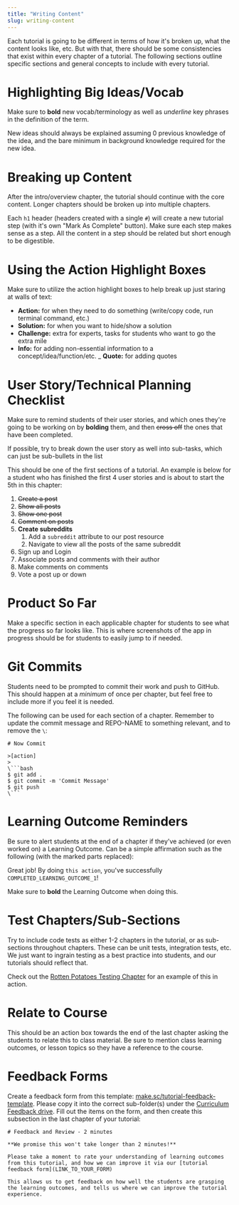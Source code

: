 ```yaml
---
title: "Writing Content"
slug: writing-content
---
```


Each tutorial is going to be different in terms of how it's broken up, what the content looks like, etc. But with that, there should be some consistencies that exist within every chapter of a tutorial. The following sections outline specific sections and general concepts to include with every tutorial.

# Highlighting Big Ideas/Vocab

Make sure to **bold** new vocab/terminology as well as _underline_ key phrases in the definition of the term.

New ideas should always be explained assuming 0 previous knowledge of the idea, and the bare minimum in background knowledge required for the new idea.

# Breaking up Content

After the intro/overview chapter, the tutorial should continue with the core content. Longer chapters should be broken up into multiple chapters.

Each `h1` header (headers created with a single `#`) will create a new tutorial step (with it's own "Mark As Complete" button). Make sure each step makes sense as a step. All the content in a step should be related but short enough to be digestible.

# Using the Action Highlight Boxes

Make sure to utilize the action highlight boxes to help break up just staring at walls of text:

- **Action:** for when they need to do something (write/copy code, run terminal command, etc.)
- **Solution:** for when you want to hide/show a solution
- **Challenge:** extra for experts, tasks for students who want to go the extra mile
- **Info:** for adding non-essential information to a concept/idea/function/etc.
_ **Quote:** for adding quotes

# User Story/Technical Planning Checklist

Make sure to remind students of their user stories, and which ones they're going to be working on by **bolding** them, and then ~~cross off~~ the ones that have been completed.

If possible, try to break down the user story as well into sub-tasks, which can just be sub-bullets in the list

This should be one of the first sections of a tutorial. An example is below for a student who has finished the first 4 user stories and is about to start the 5th in this chapter:

1. ~~Create a post~~
1. ~~Show all posts~~
1. ~~Show one post~~
1. ~~Comment on posts~~
1. **Create subreddits**
    1. Add a `subreddit` attribute to our post resource
    1. Navigate to view all the posts of the same subreddit
1. Sign up and Login
1. Associate posts and comments with their author
1. Make comments on comments
1. Vote a post up or down


# Product So Far

Make a specific section in each applicable chapter for students to see what the progress so far looks like. This is where screenshots of the app in progress should be for students to easily jump to if needed.

# Git Commits

Students need to be prompted to commit their work and push to GitHub. This should happen at a _minimum_ of once per chapter, but feel free to include more if you feel it is needed.

The following can be used for each section of a chapter. Remember to update the commit message and REPO-NAME to something relevant, and to remove the `\`:

```
# Now Commit

>[action]
>
\```bash
$ git add .
$ git commit -m 'Commit Message'
$ git push
\```
```

# Learning Outcome Reminders

Be sure to alert students at the end of a chapter if they've achieved (or even worked on) a Learning Outcome. Can be a simple affirmation such as the following (with the marked parts replaced):

Great job! By doing `this action`, you've successfully `COMPLETED_LEARNING_OUTCOME_1`!

Make sure to **bold** the Learning Outcome when doing this.

# Test Chapters/Sub-Sections

Try to include code tests as either 1-2 chapters in the tutorial, or as sub-sections throughout chapters. These can be unit tests, integration tests, etc. We just want to ingrain testing as a best practice into students, and our tutorials should reflect that.

Check out the [Rotten Potatoes Testing Chapter](https://www.makeschool.com/academy/track/rotten-potatoes---movie-reviews-with-express-js/tutorial/adding-tests) for an example of this in action.

# Relate to Course

This should be an action box towards the end of the last chapter asking the students to relate this to class material. Be sure to mention class learning outcomes, or lesson topics so they have a reference to the course.

# Feedback Forms

Create a feedback form from this template: [make.sc/tutorial-feedback-template](make.sc/tutorial-feedback-template). Please copy it into the correct sub-folder(s) under the [Curriculum Feedback drive](https://drive.google.com/drive/u/1/folders/1a2RvX9RDU9TOPdrGYPfQU1e1j1y2ZR6Z).
Fill out the items on the form, and then create this subsection in the last chapter of your tutorial:

```
# Feedback and Review - 2 minutes

**We promise this won't take longer than 2 minutes!**

Please take a moment to rate your understanding of learning outcomes from this tutorial, and how we can improve it via our [tutorial feedback form](LINK_TO_YOUR_FORM)

This allows us to get feedback on how well the students are grasping the learning outcomes, and tells us where we can improve the tutorial experience.
```
